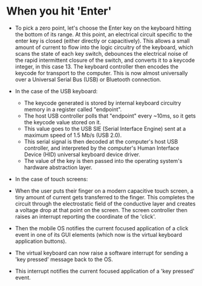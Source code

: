 # When you hit 'Enter'

  - To pick a zero point, let's choose the Enter key on the keyboard hitting the bottom of its range. At this point, an electrical circuit specific to the enter key is closed (either directly or capacitively). This allows a small amount of current to flow into the logic circuitry of the keyboard, which scans the state of each key switch, debounces the electrical noise of the rapid intermittent closure of the switch, and converts it to a keycode integer, in this case 13. The keyboard controller then encodes the keycode for transport to the computer. This is now almost universally over a Universal Serial Bus (USB) or Bluetooth connection.

  - In the case of the USB keyboard:
 
    - The keycode generated is stored by internal keyboard circuitry memory in a register called "endpoint".    
    - The host USB controller polls that "endpoint" every ~10ms, so it gets the keycode value stored on it.    
    - This value goes to the USB SIE (Serial Interface Engine) sent at a maximum speed of 1.5 Mb/s (USB 2.0).
    - This serial signal is then decoded at the computer's host USB controller, and interpreted by the computer's Human Interface Device (HID) universal keyboard device driver.
    - The value of the key is then passed into the operating system's hardware abstraction layer.
   
  - In the case of touch screens: 
    
   - When the user puts their finger on a modern capacitive touch screen, a tiny amount of current gets transferred to the finger. This completes the circuit through the electrostatic field of the conductive layer and creates a voltage drop at that point on the screen. The screen controller then raises an interrupt reporting the coordinate of the 'click'.    
   - Then the mobile OS notifies the current focused application of a click event in one of its GUI elements (which now is the virtual keyboard application buttons).   
   - The virtual keyboard can now raise a software interrupt for sending a 'key pressed' message back to the OS.   
   - This interrupt notifies the current focused application of a 'key pressed' event.


  
